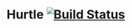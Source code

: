 # Hurtle [![Build Status](http://img.shields.io/travis/bens/hurtle.svg?style=flat)](https://travis-ci.org/bens/hurtle)
